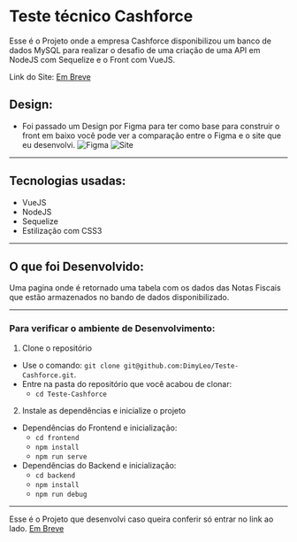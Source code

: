 # Teste técnico Cashforce

Esse é o Projeto onde a empresa Cashforce disponibilizou um banco de dados MySQL para realizar o desafio de uma criação de uma API em NodeJS com Sequelize e o Front com VueJS.

Link do Site: <a href='' target="_blank" >Em Breve<a/>

## Design:

- Foi passado um Design por Figma para ter como base para construir o front em baixo você pode ver a comparação entre o Figma e o site que eu desenvolvi.
  <img src='' alt='Figma' />
  <img src='' alt='Site' />

---

## Tecnologias usadas:

- VueJS
- NodeJS
- Sequelize
- Estilização com CSS3

---

## O que foi Desenvolvido:

Uma pagina onde é retornado uma tabela com os dados das Notas Fiscais que estão armazenados no bando de dados disponibilizado.

---

### Para verificar o ambiente de Desenvolvimento:

1. Clone o repositório

- Use o comando: `git clone git@github.com:DimyLeo/Teste-Cashforce.git`.
- Entre na pasta do repositório que você acabou de clonar:
  - `cd Teste-Cashforce`

2. Instale as dependências e inicialize o projeto

- Dependências do Frontend e inicialização:
  - `cd frontend`
  - `npm install`
  - `npm run serve`
- Dependências do Backend e inicialização:
  - `cd backend`
  - `npm install`
  - `npm run debug`

---

Esse é o Projeto que desenvolvi caso queira conferir só entrar no link ao lado. <a href=''>Em Breve</a>
